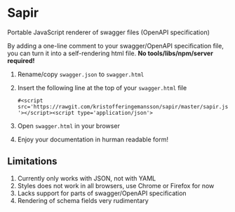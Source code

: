 # Sapir
Portable JavaScript renderer of swagger files (OpenAPI specification)

By adding a one-line comment to your swagger/OpenAPI specification file, you can turn it into a self-rendering html file.
**No tools/libs/npm/server required!**

1. Rename/copy `swagger.json` to `swagger.html`
2. Insert the following line at the top of your `swagger.html` file

   ```#<script src='https://rawgit.com/kristofferingemansson/sapir/master/sapir.js'></script><script type='application/json'>```
3. Open `swagger.html` in your browser
4. Enjoy your documentation in hurman readable form!

## Limitations
1. Currently only works with JSON, not with YAML
2. Styles does not work in all browsers, use Chrome or Firefox for now
3. Lacks support for parts of swagger/OpenAPI specification
4. Rendering of schema fields very rudimentary
